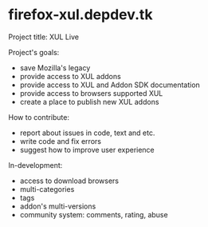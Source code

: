 # firefox-xul.depdev.tk

Project title: XUL Live

Project's goals: 
- save Mozilla's legacy
- provide access to XUL addons
- provide access to XUL and Addon SDK documentation
- provide access to browsers supported XUL
- create a place to publish new XUL addons

How to contribute:
- report about issues in code, text and etc.
- write code and fix errors
- suggest how to improve user experience

In-development:
- access to download browsers
- multi-categories
- tags
- addon's multi-versions
- community system: comments, rating, abuse
